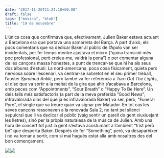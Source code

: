 ```yaml
---
date: "2017-11-20T11:24:10+00:00"
draft: false
tags: ["música", "blob"]
title: "19 de novembre"
---
```

<!-- more -->

L’única cosa que confirmava que, efectivament, Julien Baker estava actuant a Barcelona era que portava una samarreta del Barça. A part d’això, els pocs comentaris que va dedicar Baker al públic de l’Apolo van ser incidentals, per fer temps mentre ajustava el micro (“quina transició més poc professional, però creieu-me, valdrà la pena”) o per comentar alguna de les cançons massa honestes, a punt de trencar-se que hi ha als seus dos àlbums d’estudi. La nord-americana, poca cosa físicament, quieta però nerviosa sobre l’escenari, va centrar-se sobretot en el seu primer treball, l’auster *Sprained Ankle*, però també va fer referència a *Turn Out The Lights*, el disc que va sortir a la meitat de la gira que ahir s’acabava a Barcelona, amb peces com “Appointments”, “Sour Breath” o “Happy To Be Here”. Un dels talls més satisfactoris (a part de la meva preferida “Good News”, infravalorada dins del que ja és infravalorada Baker) va ser, però, “Funeral Pyre”, el single que va treure quan va signar per Matador. En tot cas les seves cançons ressonaven a la renovada Sala 2, no tant pel silenci sepulcral que li va dedicar el públic (vaig sentir un parell de gent xiuxiuejant les lletres), sinó per la pròpia naturalesa de la música de Julien. Amb una hora de concert tot just la gent s’estava acostumant a l’ambient “trist però bé” que desperta Baker. Després de fer “Something”, però, va desaparèixer i no va tornar a sortir, com si mai hagués estat allà amb nosaltres des del bon començament.

<img class="pImageFull" src="https://pbs.twimg.com/media/DPCG1sTWkAALAjr.jpg:large"><img id="splashFade" src="https://pbs.twimg.com/media/DPCG1sTWkAALAjr.jpg:large">
